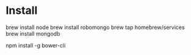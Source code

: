 # Install

brew install node
brew install robomongo
brew tap homebrew/services
brew install mongodb

npm install -g bower-cli 
